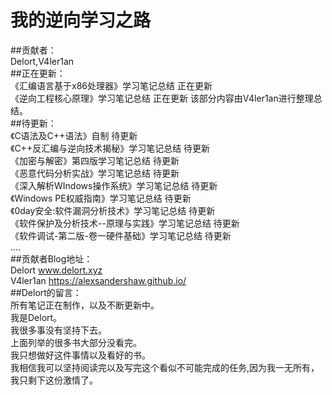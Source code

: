 # 我的逆向学习之路
##贡献者：<br>
Delort,V4ler1an <br>
##正在更新：<br>
《汇编语言基于x86处理器》学习笔记总结 正在更新<br>
《逆向工程核心原理》学习笔记总结 正在更新 该部分内容由V4ler1an进行整理总结。 <br>
##待更新：<br>
《C语法及C++语法》自制 待更新<br>
《C++反汇编与逆向技术揭秘》学习笔记总结 待更新<br>
《加密与解密》第四版学习笔记总结 待更新<br>
《恶意代码分析实战》学习笔记总结 待更新<br>
《深入解析WIndows操作系统》学习笔记总结 待更新<br>
《Windows PE权威指南》学习笔记总结 待更新<br>
《0day安全:软件漏洞分析技术》学习笔记总结 待更新<br>
《软件保护及分析技术--原理与实践》学习笔记总结 待更新<br>
《软件调试-第二版-卷一硬件基础》学习笔记总结 待更新<br>
 ....<br>
##贡献者Blog地址：<br>
 Delort www.delort.xyz <br>
 V4ler1an https://alexsandershaw.github.io/ <br>
##Delort的留言：<br>
 所有笔记正在制作，以及不断更新中。<br>
 我是Delort。<br>
 我很多事没有坚持下去。<br>
 上面列举的很多书大部分没看完。<br>
 我只想做好这件事情以及看好的书。<br>
 我相信我可以坚持阅读完以及写完这个看似不可能完成的任务,因为我一无所有，我只剩下这份激情了。<br>

